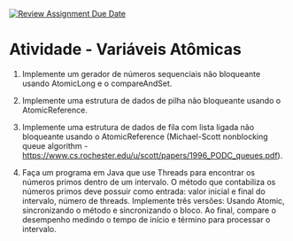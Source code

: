 [![Review Assignment Due Date](https://classroom.github.com/assets/deadline-readme-button-22041afd0340ce965d47ae6ef1cefeee28c7c493a6346c4f15d667ab976d596c.svg)](https://classroom.github.com/a/2qaa-MTW)
# Atividade - Variáveis Atômicas

1. Implemente um gerador de números sequenciais não
bloqueante usando AtomicLong e o compareAndSet.

2. Implemente uma estrutura de dados de pilha não
bloqueante usando o AtomicReference.

3. Implemente uma estrutura de dados de fila com lista ligada
não bloqueante usando o AtomicReference (Michael-Scott
nonblocking queue algorithm - https://www.cs.rochester.edu/u/scott/papers/1996_PODC_queues.pdf).

4. Faça um programa em Java que use Threads para encontrar
os números primos dentro de um intervalo. O método que
contabiliza os números primos deve possuir como entrada:
valor inicial e final do intervalo, número de threads.
Implemente três versões: Usando Atomic, sincronizando o método e sincronizando o bloco. Ao final, compare o desempenho medindo o tempo de início e término para processar o intervalo.
